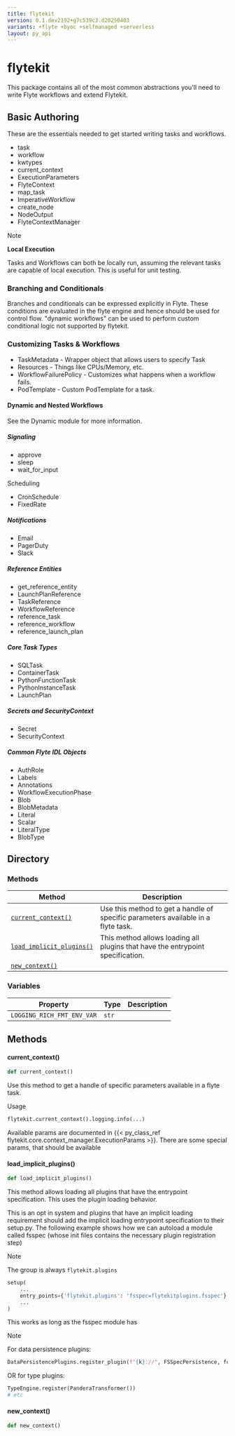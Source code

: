 ```yaml
---
title: flytekit
version: 0.1.dev2192+g7c539c3.d20250403
variants: +flyte +byoc +selfmanaged +serverless
layout: py_api
---
```


# flytekit


This package contains all of the most common abstractions you'll need to write Flyte workflows and extend Flytekit.

## Basic Authoring


These are the essentials needed to get started writing tasks and workflows.

- task
- workflow
- kwtypes
- current_context
- ExecutionParameters
- FlyteContext
- map_task
- ImperativeWorkflow
- create_node
- NodeOutput
- FlyteContextManager

> [!NOTE]
> **Local Execution**
>
> Tasks and Workflows can both be locally run, assuming the relevant tasks are capable of local execution.
> This is useful for unit testing.


### Branching and Conditionals


Branches and conditionals can be expressed explicitly in Flyte. These conditions are evaluated
in the flyte engine and hence should be used for control flow. "dynamic workflows" can be used to perform custom conditional logic not supported by flytekit.


### Customizing Tasks & Workflows

- TaskMetadata - Wrapper object that allows users to specify Task
- Resources - Things like CPUs/Memory, etc.
- WorkflowFailurePolicy - Customizes what happens when a workflow fails.
- PodTemplate - Custom PodTemplate for a task.

#### Dynamic and Nested Workflows

See the Dynamic module for more information.


##### Signaling

- approve
- sleep
- wait_for_input

Scheduling

- CronSchedule
- FixedRate

##### Notifications

- Email
- PagerDuty
- Slack

##### Reference Entities

- get_reference_entity
- LaunchPlanReference
- TaskReference
- WorkflowReference
- reference_task
- reference_workflow
- reference_launch_plan

##### Core Task Types

- SQLTask
- ContainerTask
- PythonFunctionTask
- PythonInstanceTask
- LaunchPlan

##### Secrets and SecurityContext

- Secret
- SecurityContext


##### Common Flyte IDL Objects

- AuthRole
- Labels
- Annotations
- WorkflowExecutionPhase
- Blob
- BlobMetadata
- Literal
- Scalar
- LiteralType
- BlobType


## Directory

### Methods

| Method | Description |
|-|-|
| [`current_context()`](#current_context) | Use this method to get a handle of specific parameters available in a flyte task. |
| [`load_implicit_plugins()`](#load_implicit_plugins) | This method allows loading all plugins that have the entrypoint specification. |
| [`new_context()`](#new_context) |  |


### Variables

| Property | Type | Description |
|-|-|-|
| `LOGGING_RICH_FMT_ENV_VAR` | `str` |  |

## Methods

#### current_context()

```python
def current_context()
```
Use this method to get a handle of specific parameters available in a flyte task.

Usage

```python
flytekit.current_context().logging.info(...)
```

Available params are documented in {{< py_class_ref flytekit.core.context_manager.ExecutionParams >}}.
There are some special params, that should be available


#### load_implicit_plugins()

```python
def load_implicit_plugins()
```
This method allows loading all plugins that have the entrypoint specification. This uses the plugin loading
behavior.

This is an opt in system and plugins that have an implicit loading requirement should add the implicit loading
entrypoint specification to their setup.py. The following example shows how we can autoload a module called fsspec
(whose init files contains the necessary plugin registration step)


> [!NOTE]
> The group is always ``flytekit.plugins``


```python
setup(
    ...
    entry_points={'flytekit.plugins': 'fsspec=flytekitplugins.fsspec'},
    ...
)
```
This works as long as the fsspec module has

> [!NOTE]
> For data persistence plugins:

```python
DataPersistencePlugins.register_plugin(f"{k}://", FSSpecPersistence, force=True)
```
OR for type plugins:

```python
TypeEngine.register(PanderaTransformer())
# etc
```


#### new_context()

```python
def new_context()
```
